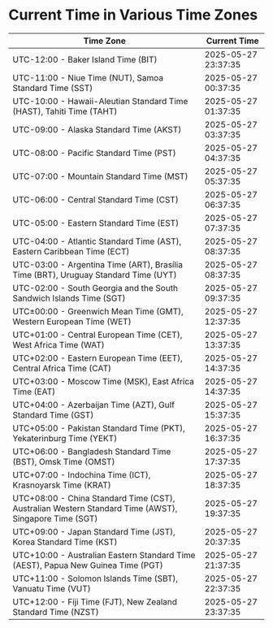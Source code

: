 # Current Time in Various Time Zones

| Time Zone | Current Time |
|-----------|--------------|
| UTC-12:00 - Baker Island Time (BIT) | 2025-05-27 23:37:35 |
| UTC-11:00 - Niue Time (NUT), Samoa Standard Time (SST) | 2025-05-27 00:37:35 |
| UTC-10:00 - Hawaii-Aleutian Standard Time (HAST), Tahiti Time (TAHT) | 2025-05-27 01:37:35 |
| UTC-09:00 - Alaska Standard Time (AKST) | 2025-05-27 03:37:35 |
| UTC-08:00 - Pacific Standard Time (PST) | 2025-05-27 04:37:35 |
| UTC-07:00 - Mountain Standard Time (MST) | 2025-05-27 05:37:35 |
| UTC-06:00 - Central Standard Time (CST) | 2025-05-27 06:37:35 |
| UTC-05:00 - Eastern Standard Time (EST) | 2025-05-27 07:37:35 |
| UTC-04:00 - Atlantic Standard Time (AST), Eastern Caribbean Time (ECT) | 2025-05-27 08:37:35 |
| UTC-03:00 - Argentina Time (ART), Brasília Time (BRT), Uruguay Standard Time (UYT) | 2025-05-27 08:37:35 |
| UTC-02:00 - South Georgia and the South Sandwich Islands Time (SGT) | 2025-05-27 09:37:35 |
| UTC±00:00 - Greenwich Mean Time (GMT), Western European Time (WET) | 2025-05-27 12:37:35 |
| UTC+01:00 - Central European Time (CET), West Africa Time (WAT) | 2025-05-27 13:37:35 |
| UTC+02:00 - Eastern European Time (EET), Central Africa Time (CAT) | 2025-05-27 14:37:35 |
| UTC+03:00 - Moscow Time (MSK), East Africa Time (EAT) | 2025-05-27 14:37:35 |
| UTC+04:00 - Azerbaijan Time (AZT), Gulf Standard Time (GST) | 2025-05-27 15:37:35 |
| UTC+05:00 - Pakistan Standard Time (PKT), Yekaterinburg Time (YEKT) | 2025-05-27 16:37:35 |
| UTC+06:00 - Bangladesh Standard Time (BST), Omsk Time (OMST) | 2025-05-27 17:37:35 |
| UTC+07:00 - Indochina Time (ICT), Krasnoyarsk Time (KRAT) | 2025-05-27 18:37:35 |
| UTC+08:00 - China Standard Time (CST), Australian Western Standard Time (AWST), Singapore Time (SGT) | 2025-05-27 19:37:35 |
| UTC+09:00 - Japan Standard Time (JST), Korea Standard Time (KST) | 2025-05-27 20:37:35 |
| UTC+10:00 - Australian Eastern Standard Time (AEST), Papua New Guinea Time (PGT) | 2025-05-27 21:37:35 |
| UTC+11:00 - Solomon Islands Time (SBT), Vanuatu Time (VUT) | 2025-05-27 22:37:35 |
| UTC+12:00 - Fiji Time (FJT), New Zealand Standard Time (NZST) | 2025-05-27 23:37:35 |
